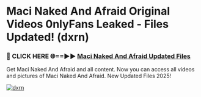 # Maci Naked And Afraid Original Videos 0nlyFans Leaked - Files Updated! (dxrn)

<h3>🔴 CLICK HERE 🌐==►► <a href="https://tinyurl.com/up5wt9bj" rel="nofollow">Maci Naked And Afraid Updated Files</a></h3>

Get Maci Naked And Afraid and all content. Now you can access all videos and pictures of Maci Naked And Afraid. New Updated Files 2025!

[![dxrn](https://i.imgur.com/ABiUzMV.gif)](https://tinyurl.com/up5wt9bj)
